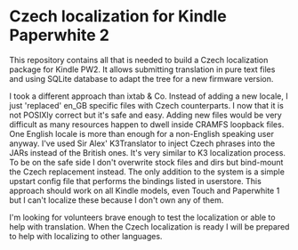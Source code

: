 Czech localization for Kindle Paperwhite 2
============================================

This repository contains all that is needed to build a Czech localization package for Kindle PW2.
It allows submitting translation in pure text files and using SQLite database to adapt the tree for a new firmware version.

I took a different approach than ixtab & Co.
Instead of adding a new locale, I just 'replaced' en_GB specific files with Czech counterparts. I now that it is not POSIXly correct but it's safe and easy. Adding new files would be very difficult as many resources happen to dwell inside CRAMFS loopback files. One English locale is more than enough for a non-English speaking user anyway.
I've used Sir Alex' K3Translator to inject Czech phrases into the JARs instead of the British ones. It's very similar to K3 localization process.
To be on the safe side I don't overwrite stock files and dirs but bind-mount the Czech replacement instead. The only addition to the system is a simple upstart config file that performs the bindings listed in userstore.
This approach should work on all Kindle models, even Touch and Paperwhite 1 but I can't localize these because I don't own any of them.

I'm looking for volunteers brave enough to test the localization or able to help with translation.
When the Czech localization is ready I will be prepared to help with localizing to other languages.

